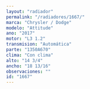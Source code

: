 ```yaml
---
layout: "radiador"
permalink: "/radiadores/1667/"
marca: "Chrysler / Dodge"
modelo: "Attitude"
ano: "2017"
motor: "L3 1.2"
transmision: "Automática"
parte: "1350A670"
clima: "Con clima"
alto: "14 3/4"
ancho: "18 13/16"
observaciones: ""
id: "1667"
---
```



